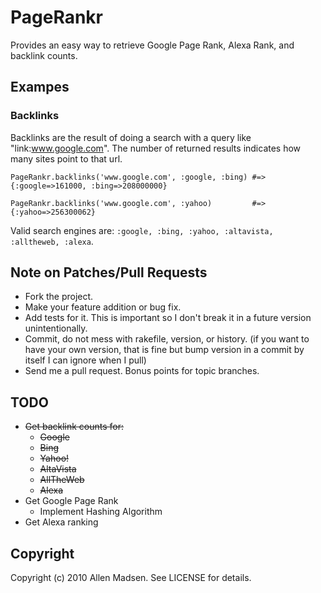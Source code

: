# PageRankr

Provides an easy way to retrieve Google Page Rank, Alexa Rank, and backlink counts.

## Exampes

### Backlinks
Backlinks are the result of doing a search with a query like "link:www.google.com". The number of returned results indicates how many sites point to that url.

`PageRankr.backlinks('www.google.com', :google, :bing) #=> {:google=>161000, :bing=>208000000}`

`PageRankr.backlinks('www.google.com', :yahoo)         #=> {:yahoo=>256300062}`

Valid search engines are: `:google, :bing, :yahoo, :altavista, :alltheweb, :alexa`.

## Note on Patches/Pull Requests
 
* Fork the project.
* Make your feature addition or bug fix.
* Add tests for it. This is important so I don't break it in a
  future version unintentionally.
* Commit, do not mess with rakefile, version, or history.
  (if you want to have your own version, that is fine but bump version in a commit by itself I can ignore when I pull)
* Send me a pull request. Bonus points for topic branches.

## TODO
* <del>Get backlink counts for:</del>
  * <del>Google</del>
  * <del>Bing</del>
  * <del>Yahoo!</del>
  * <del>AltaVista</del>
  * <del>AllTheWeb</del>
  * <del>Alexa</del>
* Get Google Page Rank
  * Implement Hashing Algorithm
* Get Alexa ranking

## Copyright

Copyright (c) 2010 Allen Madsen. See LICENSE for details.
